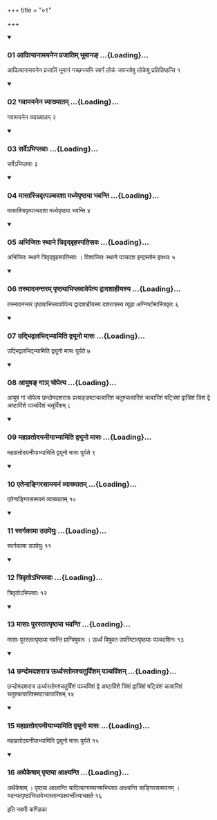 +++
title = "०९"

+++

<div class="js_include" includetitle="true" newlevelforh1="3" unfilled="" url="/vedAH_yajuH/taittirIyam/sUtram/ApastambaH/shrautam/vishvAsa-prastutiH/23/09/01_AdityAnAmayanena_prajAtim_bhUmAna~N.md">
<details open><summary><h3>01 आदित्यानामयनेन प्रजातिम् भूमानङ् ...{Loading}...</h3></summary>

आदित्यानामयनेन प्रजातिं भूमानं गच्छन्त्यभि स्वर्गं लोकं जयन्त्येषु लोकेषु प्रतितिष्ठन्ति १
</details>
</div>

<div class="js_include collapsed" newlevelforh1="4" title="सर्वाष् टीकाः" url="/vedAH_yajuH/taittirIyam/sUtram/ApastambaH/shrautam/sarvASh_TIkAH/23/09/01_AdityAnAmayanena_prajAtim_bhUmAna~N.md"> </div>



<div class="js_include collapsed" newlevelforh1="4" title="मूलम्" url="/vedAH_yajuH/taittirIyam/sUtram/ApastambaH/shrautam/mUlam/23/09/01_AdityAnAmayanena_prajAtim_bhUmAna~N.md"> </div>


<div class="js_include" includetitle="true" newlevelforh1="3" unfilled="" url="/vedAH_yajuH/taittirIyam/sUtram/ApastambaH/shrautam/vishvAsa-prastutiH/23/09/02_gavAmayanena_vyAkhyAtam.md">
<details open><summary><h3>02 गवामयनेन व्याख्यातम् ...{Loading}...</h3></summary>

गवामयनेन व्याख्यातम् २
</details>
</div>

<div class="js_include collapsed" newlevelforh1="4" title="सर्वाष् टीकाः" url="/vedAH_yajuH/taittirIyam/sUtram/ApastambaH/shrautam/sarvASh_TIkAH/23/09/02_gavAmayanena_vyAkhyAtam.md"> </div>



<div class="js_include collapsed" newlevelforh1="4" title="मूलम्" url="/vedAH_yajuH/taittirIyam/sUtram/ApastambaH/shrautam/mUlam/23/09/02_gavAmayanena_vyAkhyAtam.md"> </div>


<div class="js_include" includetitle="true" newlevelforh1="3" unfilled="" url="/vedAH_yajuH/taittirIyam/sUtram/ApastambaH/shrautam/vishvAsa-prastutiH/23/09/03_sarve-bhiplavAH.md">
<details open><summary><h3>03 सर्वेऽभिप्लवाः ...{Loading}...</h3></summary>

सर्वेऽभिप्लवाः ३
</details>
</div>

<div class="js_include collapsed" newlevelforh1="4" title="सर्वाष् टीकाः" url="/vedAH_yajuH/taittirIyam/sUtram/ApastambaH/shrautam/sarvASh_TIkAH/23/09/03_sarve-bhiplavAH.md"> </div>



<div class="js_include collapsed" newlevelforh1="4" title="मूलम्" url="/vedAH_yajuH/taittirIyam/sUtram/ApastambaH/shrautam/mUlam/23/09/03_sarve-bhiplavAH.md"> </div>


<div class="js_include" includetitle="true" newlevelforh1="3" unfilled="" url="/vedAH_yajuH/taittirIyam/sUtram/ApastambaH/shrautam/vishvAsa-prastutiH/23/09/04_mAsAstrivRtpanchadashA_madhyepRShThyA_bhavanti.md">
<details open><summary><h3>04 मासास्त्रिवृत्पञ्चदशा मध्येपृष्ठ्या भवन्ति ...{Loading}...</h3></summary>

मासास्त्रिवृत्पञ्चदशा मध्येपृष्ठ्या भवन्ति ४
</details>
</div>

<div class="js_include collapsed" newlevelforh1="4" title="सर्वाष् टीकाः" url="/vedAH_yajuH/taittirIyam/sUtram/ApastambaH/shrautam/sarvASh_TIkAH/23/09/04_mAsAstrivRtpanchadashA_madhyepRShThyA_bhavanti.md"> </div>



<div class="js_include collapsed" newlevelforh1="4" title="मूलम्" url="/vedAH_yajuH/taittirIyam/sUtram/ApastambaH/shrautam/mUlam/23/09/04_mAsAstrivRtpanchadashA_madhyepRShThyA_bhavanti.md"> </div>


<div class="js_include" includetitle="true" newlevelforh1="3" unfilled="" url="/vedAH_yajuH/taittirIyam/sUtram/ApastambaH/shrautam/vishvAsa-prastutiH/23/09/05_abhijitaH_sthAne_trivRdbRhaspatisavaH.md">
<details open><summary><h3>05 अभिजितः स्थाने त्रिवृद्बृहस्पतिसवः ...{Loading}...</h3></summary>

अभिजितः स्थाने त्रिवृद्बृहस्पतिसवः । विश्वजितः स्थाने पञ्चदश इन्द्रस्तोम इक्थ्यः ५
</details>
</div>

<div class="js_include collapsed" newlevelforh1="4" title="सर्वाष् टीकाः" url="/vedAH_yajuH/taittirIyam/sUtram/ApastambaH/shrautam/sarvASh_TIkAH/23/09/05_abhijitaH_sthAne_trivRdbRhaspatisavaH.md"> </div>



<div class="js_include collapsed" newlevelforh1="4" title="मूलम्" url="/vedAH_yajuH/taittirIyam/sUtram/ApastambaH/shrautam/mUlam/23/09/05_abhijitaH_sthAne_trivRdbRhaspatisavaH.md"> </div>


<div class="js_include" includetitle="true" newlevelforh1="3" unfilled="" url="/vedAH_yajuH/taittirIyam/sUtram/ApastambaH/shrautam/vishvAsa-prastutiH/23/09/06_tasmAdanantaram_pRShThyAbhiplavAvepetya_dvAdashAhIyasya.md">
<details open><summary><h3>06 तस्मादनन्तरम् पृष्ठ्याभिप्लवावेपेत्य द्वादशाहीयस्य ...{Loading}...</h3></summary>

तस्मादनन्तरं पृष्ठ्याभिप्लवावेपेत्य द्वादशाहीयस्य दशरात्रस्य व्यूढा अग्निष्टोमास्त्रिवृतः ६
</details>
</div>

<div class="js_include collapsed" newlevelforh1="4" title="सर्वाष् टीकाः" url="/vedAH_yajuH/taittirIyam/sUtram/ApastambaH/shrautam/sarvASh_TIkAH/23/09/06_tasmAdanantaram_pRShThyAbhiplavAvepetya_dvAdashAhIyasya.md"> </div>



<div class="js_include collapsed" newlevelforh1="4" title="मूलम्" url="/vedAH_yajuH/taittirIyam/sUtram/ApastambaH/shrautam/mUlam/23/09/06_tasmAdanantaram_pRShThyAbhiplavAvepetya_dvAdashAhIyasya.md"> </div>


<div class="js_include" includetitle="true" newlevelforh1="3" unfilled="" url="/vedAH_yajuH/taittirIyam/sUtram/ApastambaH/shrautam/vishvAsa-prastutiH/23/09/07_udbhidvalabhidbhyAmiti_dvyUno_mAsaH.md">
<details open><summary><h3>07 उद्भिद्वलभिद्भ्यामिति द्व्यूनो मासः ...{Loading}...</h3></summary>

उद्भिद्वलभिद्भ्यामिति द्व्यूनो मासः पूर्यते ७
</details>
</div>

<div class="js_include collapsed" newlevelforh1="4" title="सर्वाष् टीकाः" url="/vedAH_yajuH/taittirIyam/sUtram/ApastambaH/shrautam/sarvASh_TIkAH/23/09/07_udbhidvalabhidbhyAmiti_dvyUno_mAsaH.md"> </div>



<div class="js_include collapsed" newlevelforh1="4" title="मूलम्" url="/vedAH_yajuH/taittirIyam/sUtram/ApastambaH/shrautam/mUlam/23/09/07_udbhidvalabhidbhyAmiti_dvyUno_mAsaH.md"> </div>


<div class="js_include" includetitle="true" newlevelforh1="3" unfilled="" url="/vedAH_yajuH/taittirIyam/sUtram/ApastambaH/shrautam/vishvAsa-prastutiH/23/09/08_AyuSha~N_gA~n_chopetya.md">
<details open><summary><h3>08 आयुषङ् गाञ् चोपेत्य ...{Loading}...</h3></summary>

आयुषं गां चोपेत्य छन्दोमदशरात्रः प्रत्यङ्ङष्टाचत्वारिंशं चतुश्चत्वारिंशं चत्वारिंशं षट्त्रिंशं द्वात्रिंशं त्रिंशं द्वे अष्टाविंशे पञ्चविंशं चतुर्विंशम् ८
</details>
</div>

<div class="js_include collapsed" newlevelforh1="4" title="सर्वाष् टीकाः" url="/vedAH_yajuH/taittirIyam/sUtram/ApastambaH/shrautam/sarvASh_TIkAH/23/09/08_AyuSha~N_gA~n_chopetya.md"> </div>



<div class="js_include collapsed" newlevelforh1="4" title="मूलम्" url="/vedAH_yajuH/taittirIyam/sUtram/ApastambaH/shrautam/mUlam/23/09/08_AyuSha~N_gA~n_chopetya.md"> </div>


<div class="js_include" includetitle="true" newlevelforh1="3" unfilled="" url="/vedAH_yajuH/taittirIyam/sUtram/ApastambaH/shrautam/vishvAsa-prastutiH/23/09/09_mahAvratodayanIyAbhyAmiti_dvyUno_mAsaH.md">
<details open><summary><h3>09 महाव्रतोदयनीयाभ्यामिति द्व्यूनो मासः ...{Loading}...</h3></summary>

महाव्रतोदयनीयाभ्यामिति द्व्यूनो मासः पूर्यते ९
</details>
</div>

<div class="js_include collapsed" newlevelforh1="4" title="सर्वाष् टीकाः" url="/vedAH_yajuH/taittirIyam/sUtram/ApastambaH/shrautam/sarvASh_TIkAH/23/09/09_mahAvratodayanIyAbhyAmiti_dvyUno_mAsaH.md"> </div>



<div class="js_include collapsed" newlevelforh1="4" title="मूलम्" url="/vedAH_yajuH/taittirIyam/sUtram/ApastambaH/shrautam/mUlam/23/09/09_mahAvratodayanIyAbhyAmiti_dvyUno_mAsaH.md"> </div>


<div class="js_include" includetitle="true" newlevelforh1="3" unfilled="" url="/vedAH_yajuH/taittirIyam/sUtram/ApastambaH/shrautam/vishvAsa-prastutiH/23/09/10_etenAngirasAmayanaM_vyAkhyAtam.md">
<details open><summary><h3>10 एतेनाङ्गिरसामयनं व्याख्यातम् ...{Loading}...</h3></summary>

एतेनाङ्गिरसामयनं व्याख्यातम् १०
</details>
</div>

<div class="js_include collapsed" newlevelforh1="4" title="सर्वाष् टीकाः" url="/vedAH_yajuH/taittirIyam/sUtram/ApastambaH/shrautam/sarvASh_TIkAH/23/09/10_etenAngirasAmayanaM_vyAkhyAtam.md"> </div>



<div class="js_include collapsed" newlevelforh1="4" title="मूलम्" url="/vedAH_yajuH/taittirIyam/sUtram/ApastambaH/shrautam/mUlam/23/09/10_etenAngirasAmayanaM_vyAkhyAtam.md"> </div>


<div class="js_include" includetitle="true" newlevelforh1="3" unfilled="" url="/vedAH_yajuH/taittirIyam/sUtram/ApastambaH/shrautam/vishvAsa-prastutiH/23/09/11_svargakAmA_uupeyuH.md">
<details open><summary><h3>11 स्वर्गकामा उउपेयुः ...{Loading}...</h3></summary>

स्वर्गकामा उउपेयुः ११
</details>
</div>

<div class="js_include collapsed" newlevelforh1="4" title="सर्वाष् टीकाः" url="/vedAH_yajuH/taittirIyam/sUtram/ApastambaH/shrautam/sarvASh_TIkAH/23/09/11_svargakAmA_uupeyuH.md"> </div>



<div class="js_include collapsed" newlevelforh1="4" title="मूलम्" url="/vedAH_yajuH/taittirIyam/sUtram/ApastambaH/shrautam/mUlam/23/09/11_svargakAmA_uupeyuH.md"> </div>


<div class="js_include" includetitle="true" newlevelforh1="3" unfilled="" url="/vedAH_yajuH/taittirIyam/sUtram/ApastambaH/shrautam/vishvAsa-prastutiH/23/09/12_trivRto-bhiplavAH.md">
<details open><summary><h3>12 त्रिवृतोऽभिप्लवाः ...{Loading}...</h3></summary>

त्रिवृतोऽभिप्लवाः १२
</details>
</div>

<div class="js_include collapsed" newlevelforh1="4" title="सर्वाष् टीकाः" url="/vedAH_yajuH/taittirIyam/sUtram/ApastambaH/shrautam/sarvASh_TIkAH/23/09/12_trivRto-bhiplavAH.md"> </div>



<div class="js_include collapsed" newlevelforh1="4" title="मूलम्" url="/vedAH_yajuH/taittirIyam/sUtram/ApastambaH/shrautam/mUlam/23/09/12_trivRto-bhiplavAH.md"> </div>


<div class="js_include" includetitle="true" newlevelforh1="3" unfilled="" url="/vedAH_yajuH/taittirIyam/sUtram/ApastambaH/shrautam/vishvAsa-prastutiH/23/09/13_mAsAH_purastAtpRShThyA_bhavanti.md">
<details open><summary><h3>13 मासाः पुरस्तात्पृष्ठ्या भवन्ति ...{Loading}...</h3></summary>

मासाः पुरस्तात्पृष्ठ्या भवन्ति प्राग्विषुवतः । ऊर्ध्वं विषुवत उपरिष्टात्पृष्ठ्याः पञ्चदशिनः १३
</details>
</div>

<div class="js_include collapsed" newlevelforh1="4" title="सर्वाष् टीकाः" url="/vedAH_yajuH/taittirIyam/sUtram/ApastambaH/shrautam/sarvASh_TIkAH/23/09/13_mAsAH_purastAtpRShThyA_bhavanti.md"> </div>



<div class="js_include collapsed" newlevelforh1="4" title="मूलम्" url="/vedAH_yajuH/taittirIyam/sUtram/ApastambaH/shrautam/mUlam/23/09/13_mAsAH_purastAtpRShThyA_bhavanti.md"> </div>


<div class="js_include" includetitle="true" newlevelforh1="3" unfilled="" url="/vedAH_yajuH/taittirIyam/sUtram/ApastambaH/shrautam/vishvAsa-prastutiH/23/09/14_ChandomadasharAtra_UrdhvastomashchaturviMsham_panchaviMshan.md">
<details open><summary><h3>14 छन्दोमदशरात्र ऊर्ध्वस्तोमश्चतुर्विंशम् पञ्चविंशन् ...{Loading}...</h3></summary>

छन्दोमदशरात्र ऊर्ध्वस्तोमश्चतुर्विंशं पञ्चविंशं द्वे अष्टाविंशे त्रिंशं द्वात्रिंशं षट्त्रिंशं चत्वारिंशं चतुश्चत्वारिंशमष्टाचत्वारिंशम् १४
</details>
</div>

<div class="js_include collapsed" newlevelforh1="4" title="सर्वाष् टीकाः" url="/vedAH_yajuH/taittirIyam/sUtram/ApastambaH/shrautam/sarvASh_TIkAH/23/09/14_ChandomadasharAtra_UrdhvastomashchaturviMsham_panchaviMshan.md"> </div>



<div class="js_include collapsed" newlevelforh1="4" title="मूलम्" url="/vedAH_yajuH/taittirIyam/sUtram/ApastambaH/shrautam/mUlam/23/09/14_ChandomadasharAtra_UrdhvastomashchaturviMsham_panchaviMshan.md"> </div>


<div class="js_include" includetitle="true" newlevelforh1="3" unfilled="" url="/vedAH_yajuH/taittirIyam/sUtram/ApastambaH/shrautam/vishvAsa-prastutiH/23/09/15_mahAvratodayanIyAbhyAmiti_dvyUno_mAsaH.md">
<details open><summary><h3>15 महाव्रतोदयनीयाभ्यामिति द्व्यूनो मासः ...{Loading}...</h3></summary>

महाव्रतोदयनीयाभ्यामिति द्व्यूनो मासः पूर्यते १५
</details>
</div>

<div class="js_include collapsed" newlevelforh1="4" title="सर्वाष् टीकाः" url="/vedAH_yajuH/taittirIyam/sUtram/ApastambaH/shrautam/sarvASh_TIkAH/23/09/15_mahAvratodayanIyAbhyAmiti_dvyUno_mAsaH.md"> </div>



<div class="js_include collapsed" newlevelforh1="4" title="मूलम्" url="/vedAH_yajuH/taittirIyam/sUtram/ApastambaH/shrautam/mUlam/23/09/15_mahAvratodayanIyAbhyAmiti_dvyUno_mAsaH.md"> </div>


<div class="js_include" includetitle="true" newlevelforh1="3" unfilled="" url="/vedAH_yajuH/taittirIyam/sUtram/ApastambaH/shrautam/vishvAsa-prastutiH/23/09/16_athaikeShAm_pRShThyA_Axyanti.md">
<details open><summary><h3>16 अथैकेषाम् पृष्ठ्या आक्ष्यन्ति ...{Loading}...</h3></summary>

अथैकेषाम् । पृष्ठ्या आक्ष्यन्ति चादित्यानामयनमभिप्लवा आक्ष्यन्ति चाङ्गिरसामयनम् । यदन्यत्पृष्ठाभिप्लवेभ्यस्तान्याक्ष्यन्तीत्याचक्षते १६
</details>
</div>

<div class="js_include collapsed" newlevelforh1="4" title="सर्वाष् टीकाः" url="/vedAH_yajuH/taittirIyam/sUtram/ApastambaH/shrautam/sarvASh_TIkAH/23/09/16_athaikeShAm_pRShThyA_Axyanti.md"> </div>



<div class="js_include collapsed" newlevelforh1="4" title="मूलम्" url="/vedAH_yajuH/taittirIyam/sUtram/ApastambaH/shrautam/mUlam/23/09/16_athaikeShAm_pRShThyA_Axyanti.md"> </div>





  
इति नवमी कण्डिका 
